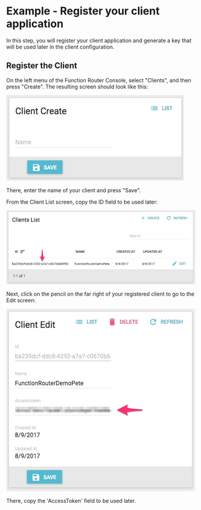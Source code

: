 # Example - Register your client application

In this step, you will register your client application and generate a key that will be used later in the client configuration.

## Register the Client
On the left menu of the Function Router Console, select "Clients", and then press "Create".  The resulting screen should look like this:

![Register Client](clientbefore.jpg)

There, enter the name of your client and press "Save".

From the Client List screen, copy the ID field to be used later:

![Client ID](clientID.jpg)

Next, click on the pencil on the far right of your registered client to go to the Edit screen:

![Client token](clientAfter.jpg)

There, copy the 'AccessToken' field to be used later.